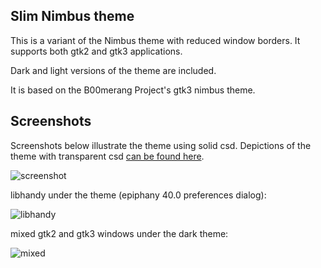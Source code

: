 ## Slim Nimbus theme

This is a variant of the Nimbus theme with reduced window borders.  It
supports both gtk2 and gtk3 applications.

Dark and light versions of the theme are included.

It is based on the B00merang Project's gtk3 nimbus theme.


## Screenshots

Screenshots below illustrate the theme using solid csd.  Depictions of
the theme with transparent csd [can be found here](../../desktop/compiz-legacy/).

![screenshot](https://raw.githubusercontent.com/RocketMan/solaris-ports/master/components/look-and-feel/slim-nimbus/screenshot.png)

libhandy under the theme (epiphany 40.0 preferences dialog):

![libhandy](https://raw.githubusercontent.com/RocketMan/solaris-ports/master/components/look-and-feel/slim-nimbus/screenshot-libhandy.png)

mixed gtk2 and gtk3 windows under the dark theme:

![mixed](https://raw.githubusercontent.com/RocketMan/solaris-ports/master/components/look-and-feel/slim-nimbus/screenshot-mixed-dark.png "mixed")
